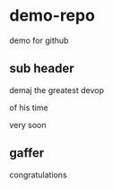 # demo-repo
demo for github

## sub header 

demaj the greatest devop

of his time

 very soon

 ## gaffer

 congratulations